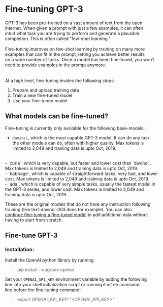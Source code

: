 # Fine-tuning GPT-3
GPT-3 has been pre-trained on a vast amount of text from the open  
internet. When given a prompt with just a few examples, it can often  
intuit what task you are trying to perform and generate a plausible  
completion. This is often called "few-shot learning."  
<br>
Fine-tuning improves on few-shot learning by training on many more   
examples that can fit in the prompt, letting you achieve better results  
on a wide number of tasks. Once a model has been fine-tuned, you won't  
need to provide examples in the prompt anymore.  
<br>  
At a high level, fine-tuning involes the following steps:  
1. Prepare and upload training data
2. Train a new fine-tuned model
3. Use your fine-tuned model


## What models can be fine-tuned?
Fine-tuning is currently only available for the following base-models:  
- `davinci`, which is the most capable GPT-3 model. It can do any task  
the other models can do, often with higher quality. Max tokens is   
limited to 2,049 and training data is upto Oct, 2019.  
<br>
- `curie`, which is very capable, but faster and lower cost than `davinci`.  
Max tokens is limited to 2,049 and training data is upto Oct, 2019.  
<br> 
- `babbage`, which is capable of straightforward tasks, very fast, and  
lower cost. Max tokens is limited to 2,049 and training data is upto  
Oct, 2019.  
<br>
- `ada`, which is capable of very simple tasks, usually the fastest model  
in the GPT-3 series, and lower cost. Max tokens is limited to 2,049 and  
training data is upto Oct, 2019. 

These are the original models that do not have any instruction following  
training (like text-davinci-003 does for example). You can also  
[continue fine-tuning a fine-tuned model](https://platform.openai.com/docs/guides/fine-tuning/continue-fine-tuning-from-a-fine-tuned-model) to add additional data without  
having to start from scratch.


## Fine-tune GPT-3
### Installation:
Install the OpenAI python library by running:
> pip install --upgrade openai

Set your `OPENAI_API_KEY` environment variable by adding the following  
line into your shell initialization script or running it int eh command  
line before the fine-tuning command:
> export OPENAI_API_KEY="<OPENAI_API_KEY>"


